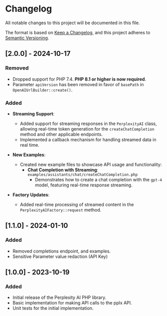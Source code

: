 # Changelog

All notable changes to this project will be documented in this file.

The format is based on [Keep a Changelog](https://keepachangelog.com/en/1.0.0/),
and this project adheres to [Semantic Versioning](https://semver.org/spec/v2.0.0.html).

## [2.0.0] - 2024-10-17

### Removed

- Dropped support for PHP 7.4. **PHP 8.1 or higher is now required**.
- Parameter `apiVersion` has been removed in favor of `basePath` in `OpenAIUrlBuilder::create()`.

### Added

- **Streaming Support**:
    - Added support for streaming responses in the `PerplexityAI` class, allowing real-time token generation for the `createChatCompletion` method and other applicable endpoints.
    - Implemented a callback mechanism for handling streamed data in real time.

- **New Examples**:
    - Created new example files to showcase API usage and functionality:
        - **Chat Completion with Streaming**: `examples/assistants/chat/createChatCompletion.php`
            - Demonstrates how to create a chat completion with the `gpt-4` model, featuring real-time response streaming.

- **Factory Updates**:
    - Added real-time processing of streamed content in the `PerplexityAIFactory::request` method.

## [1.1.0] - 2024-01-10

### Added

- Removed completions endpoint, and examples.
- Sensitive Parameter value redaction (API Key)


## [1.0.0] - 2023-10-19

### Added

- Initial release of the Perplexity AI PHP library.
- Basic implementation for making API calls to the pplx API.
- Unit tests for the initial implementation.

